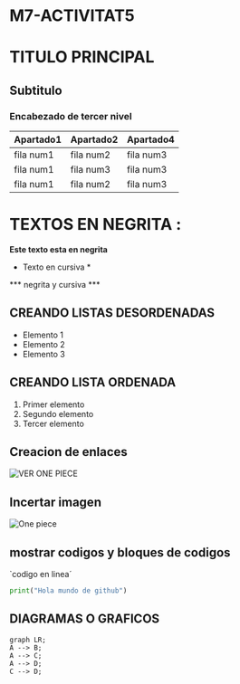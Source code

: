 # M7-ACTIVITAT5
# TITULO PRINCIPAL
## Subtitulo
### Encabezado de tercer nivel

| Apartado1 | Apartado2 | Apartado4 |
|-----------|-----------|-----------|
| fila num1 | fila num2 |fila num3  |
| fila num1 | fila num3 | fila num3 |
| fila num1 | fila num2 | fila num3 |


# TEXTOS EN NEGRITA :
**Este texto esta en negrita**
* Texto en cursiva *
  
*** negrita y cursiva ***

## CREANDO LISTAS DESORDENADAS
 - Elemento 1
 - Elemento 2
 - Elemento 3

## CREANDO LISTA ORDENADA
 1. Primer elemento
 2. Segundo elemento
 3. Tercer elemento

## Creacion de enlaces 

![VER ONE PIECE ](https://www.justwatch.com/es/serie/one-piece-1999)

## Incertar imagen
![One piece ](https://github.com/user-attachments/assets/01b19a2a-c168-4d16-9939-dc52fc9cd407)

## mostrar codigos y bloques de codigos
 `codigo en linea´

 ```python
print("Hola mundo de github")
```

## DIAGRAMAS O GRAFICOS

```mermaid
graph LR;
A --> B;
A --> C;
A --> D;
C --> D;



